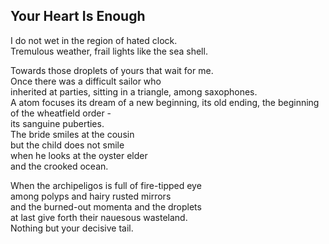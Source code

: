 Your Heart Is Enough
--------------------
I do not wet in the region of hated clock.  
Tremulous weather, frail lights like the sea shell.  
  
Towards those droplets of yours that wait for me.  
Once there was a difficult sailor who  
inherited at parties, sitting in a triangle, among saxophones.  
A atom focuses its dream of a new beginning, its old ending, the beginning  
of the wheatfield order -  
its sanguine puberties.  
The bride smiles at the cousin  
but the child does not smile  
when he looks at the oyster elder  
and the crooked ocean.  
  
When the archipeligos is full of fire-tipped eye  
among polyps and hairy rusted mirrors  
and the burned-out momenta and the droplets  
at last give forth their nauesous wasteland.  
Nothing but your decisive tail.  
